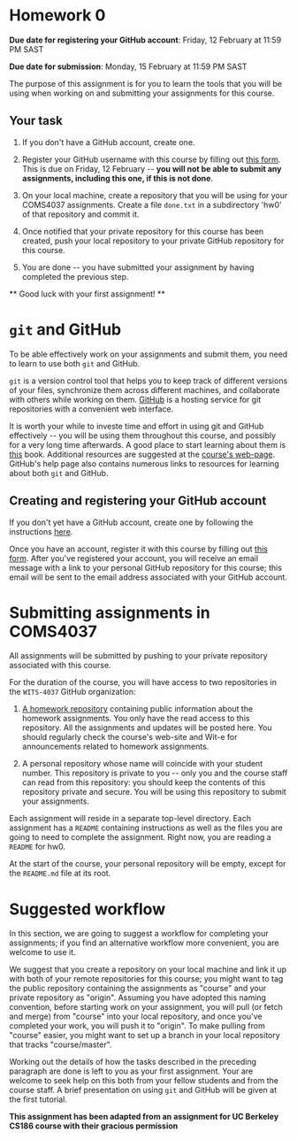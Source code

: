 # Homework 0

**Due date for registering your GitHub account**: Friday, 12 February
  at 11:59 PM SAST

**Due date for submission**: Monday, 15 February at 11:59 PM SAST

The purpose of this assignment is for you to learn the tools that you
will be using when working on and submitting your assignments for this
course.

## Your task

1. If you don't have a GitHub account, create one.

2. Register your GitHub username with this course by filling out [this
form](http://goo.gl/forms/TyzIBhX0tK).  This is due on Friday, 12
February -- **you will not be able to submit any assignments,
including this one, if this is not done**.

3. On your local machine, create a repository that you will be using
for your COMS4037 assignments. Create a file `done.txt` in a
subdirectory 'hw0' of that repository and commit it.

4. Once notified that your private repository for this course has been
created, push your local repository to your private GitHub repository
for this course.

5. You are done -- you have submitted your assignment by having
completed the previous step.

** Good luck with your first assignment! **

# `git` and GitHub

To be able effectively work on your assignments and submit them, you
need to learn to use both `git` and GitHub.

`git` is a version control tool that helps you to keep track of
different versions of your files, synchronize them across different
machines, and collaborate with others while working on
them. [GitHub](https://github.com) is a hosting service for git
repositories with a convenient web interface.

It is worth your while to investe time and effort in using git and
GitHub effectively -- you will be using them throughout this course,
and possibly for a very long time afterwards. A good place to start
learning about them is [this](http://git-scm.com/book/en/v2)
book. Additional resources are suggested at the [course's
web-page](http://www.cs.wits.ac.za/~dmitry/coms4037/).  GitHub's help
page also contains numerous links to resources for learning about both
`git` and GitHub.

## Creating and registering your GitHub account

If you don't yet have a GitHub account, create one by following the instructions [here](https://help.github.com/articles/set-up-git/).

Once you have an account, register it with this course by filling out
[this form](http://goo.gl/forms/TyzIBhX0tK).  After you've registered
your account, you will receive an email message with a link to your
personal GitHub repository for this course; this email will be sent to
the email address associated with your GitHub account.

# Submitting assignments in COMS4037

All assignments will be submitted by pushing to your private
repository associated with this course.

For the duration of the course, you will have access to two
repositories in the `WITS-4037` GitHub organization:

1. [A homework repository](https://github.com/WITS-COMS4037/hw)
containing public information about the homework assignments. You only
have the read access to this repository.  All the assignments and
updates will be posted here. You should regularly check the course's
web-site and Wit-e for announcements related to homework assignments.

2. A personal repository whose name will coincide with your student
number.  This repository is private to you -- only you and the course
staff can read from this repository: you should keep the contents of
this repository private and secure.  You will be using this repository
to submit your assignments.

Each assignment will reside in a separate top-level directory. Each
assignment has a `README` containing instructions as well as the files
you are going to need to complete the assignment. Right now, you are
reading a `README` for hw0.

At the start of the course, your personal repository will be empty,
except for the `README.md` file at its root.

# Suggested workflow

In this section, we are going to suggest a workflow for completing
your assignments; if you find an alternative workflow more convenient,
you are welcome to use it.

We suggest that you create a repository on your local machine and link
it up with both of your remote repositories for this course; you might
want to tag the public repository containing the assignments as
"course" and your private repository as "origin". Assuming you have
adopted this naming convention, before starting work on your
assignment, you will pull (or fetch and merge) from "course" into your
local repository, and once you've completed your work, you will push
it to "origin". To make pulling from "course" easier, you might want
to set up a branch in your local repository that tracks
"course/master".

Working out the details of how the tasks described in the preceding
paragraph are done is left to you as your first assignment. Your are
welcome to seek help on this both from your fellow students and from
the course staff. A brief presentation on using `git` and GitHub will
be given at the first tutorial.

**This assignment has been adapted from an assignment for UC Berkeley
   CS186 course with their gracious permission**

